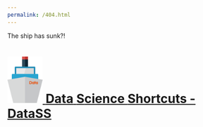```yaml
---
permalink: /404.html
---
```


The ship has sunk?!

# [<img src="etc/img/drawing.png" alt="logo" width="80"/> **Data** **S**cience **S**hortcuts - DataSS](https://htbrandao.github.io/datass/)
